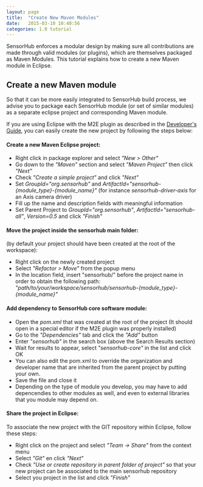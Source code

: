 ```yaml
---
layout: page
title:  "Create New Maven Modules"
date:   2015-03-10 10:40:56
categories: 1.0 tutorial
---
```


SensorHub enforces a modular design by making sure all contributions are made through valid modules (or plugins), which are themselves packaged as Maven Modules. This tutorial explains how to create a new Maven module in Eclipse.


## Create a new Maven module

So that it can be more easily integrated to SensorHub build process, we advise you to package each SensorHub module (or set of similar modules) as a separate eclipse project and corresponding Maven module. 

If you are using Eclipse with the M2E plugin as described in the [Developer's Guide](./Developers-Guide), you can easily create the new project by following the steps below:

#### Create a new Maven Eclipse project:
  * Right click in package explorer and select _"New > Other"_
  * Go down to the _"Maven"_ section and select _"Maven Project"_ then click _"Next"_
  * Check _"Create a simple project"_ and click _"Next"_
  * Set _GroupId="org.sensorhub"_ and _ArtifactId="sensorhub-{module_type}-{module_name}"_ (for instance _sensorhub-driver-axis_ for an Axis camera driver)
  * Fill up the name and description fields with meaningful information
  * Set Parent Project to _GroupId="org.sensorhub"_, _ArtifactId="sensorhub-all"_, _Version=0.5_ and click _"Finish"_

#### Move the project inside the sensorhub main folder:
(by default your project should have been created at the root of the workspace):
  * Right click on the newly created project
  * Select _"Refactor > Move"_ from the popup menu
  * In the location field, insert "sensorhub/" before the project name in order to obtain the following path: _"path/to/your/workspace/sensorhub/sensorhub-{module_type}-{module_name}"_ 

#### Add dependency to SensorHub core software module:
  * Open the _pom.xml_ that was created at the root of the project (It should open in a special editor if the M2E plugin was properly installed)
  * Go to the _"Dependencies"_ tab and click the _"Add"_ button
  * Enter _"sensorhub"_ in the search box (above the Search Results section)
  * Wait for results to appear, select _"sensorhub-core"_ in the list and click OK
  * You can also edit the pom.xml to override the organization and developer name that are inherited from the parent project by putting your own.
  * Save the file and close it 
  * Depending on the type of module you develop, you may have to add depencendies to other modules as well, and even to external libraries that you module may depend on.

#### Share the project in Eclipse:
To associate the new project with the GIT repository within Eclipse, follow these steps:
  * Right click on the project and select _"Team -> Share"_ from the context menu
  * Select _"Git"_ en click _"Next"_
  * Check _"Use or create repository in parent folder of project"_ so that your new project can be associated to the main sensorhub repository
  * Select you project in the list and click _"Finish"_
